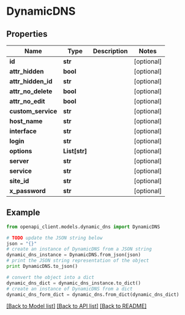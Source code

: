 # DynamicDNS


## Properties

Name | Type | Description | Notes
------------ | ------------- | ------------- | -------------
**id** | **str** |  | [optional] 
**attr_hidden** | **bool** |  | [optional] 
**attr_hidden_id** | **str** |  | [optional] 
**attr_no_delete** | **bool** |  | [optional] 
**attr_no_edit** | **bool** |  | [optional] 
**custom_service** | **str** |  | [optional] 
**host_name** | **str** |  | [optional] 
**interface** | **str** |  | [optional] 
**login** | **str** |  | [optional] 
**options** | **List[str]** |  | [optional] 
**server** | **str** |  | [optional] 
**service** | **str** |  | [optional] 
**site_id** | **str** |  | [optional] 
**x_password** | **str** |  | [optional] 

## Example

```python
from openapi_client.models.dynamic_dns import DynamicDNS

# TODO update the JSON string below
json = "{}"
# create an instance of DynamicDNS from a JSON string
dynamic_dns_instance = DynamicDNS.from_json(json)
# print the JSON string representation of the object
print DynamicDNS.to_json()

# convert the object into a dict
dynamic_dns_dict = dynamic_dns_instance.to_dict()
# create an instance of DynamicDNS from a dict
dynamic_dns_form_dict = dynamic_dns.from_dict(dynamic_dns_dict)
```
[[Back to Model list]](../README.md#documentation-for-models) [[Back to API list]](../README.md#documentation-for-api-endpoints) [[Back to README]](../README.md)


